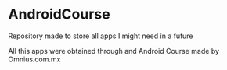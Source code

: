 # AndroidCourse
Repository made to store all apps I might need in a future

All this apps were obtained through and Android Course made by Omnius.com.mx
